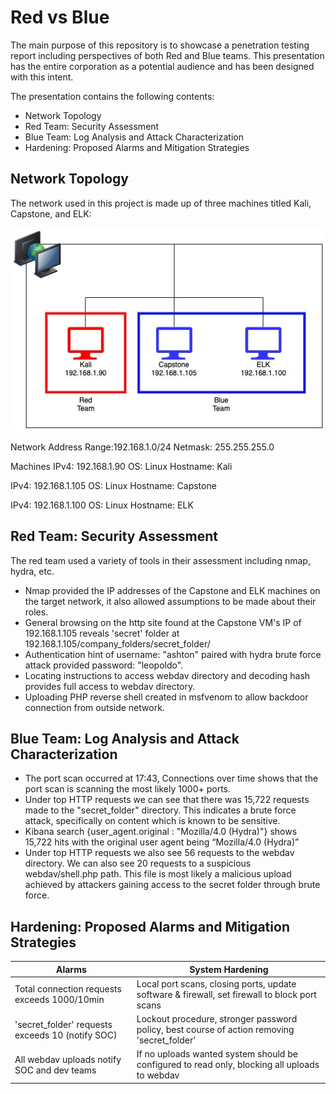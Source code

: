# Red vs Blue

The main purpose of this repository is to showcase a penetration testing report including perspectives of both Red and Blue teams. This presentation has the entire corporation as a potential audience and has been designed with this intent.

The presentation contains the following contents:
- Network Topology
- Red Team: Security Assessment
- Blue Team: Log Analysis and Attack Characterization
- Hardening: Proposed Alarms and Mitigation Strategies

## Network Topology

The network used in this project is made up of three machines titled Kali, Capstone, and ELK:

![](Red_vs_Blue_Topology.jpg)


Network Address Range:192.168.1.0/24
Netmask: 255.255.255.0

Machines
IPv4: 192.168.1.90
OS: Linux
Hostname: Kali

IPv4: 192.168.1.105
OS: Linux
Hostname: Capstone

IPv4: 192.168.1.100
OS: Linux
Hostname: ELK

## Red Team: Security Assessment 

The red team used a variety of tools in their assessment including nmap, hydra, etc.

- Nmap provided the IP addresses of the Capstone and ELK machines on the target network, it also allowed assumptions to be made about their roles.
- General browsing on the http site found at the Capstone VM's IP of 192.168.1.105 reveals 'secret' folder at 192.168.1.105/company_folders/secret_folder/
- Authentication hint of username: "ashton" paired with hydra brute force attack provided password: "leopoldo".
- Locating instructions to access webdav directory and decoding hash provides full access to webdav directory.
- Uploading PHP reverse shell created in msfvenom to allow backdoor connection from outside network.

## Blue Team: Log Analysis and Attack Characterization

- The port scan occurred at 17:43, Connections over time shows that the port scan is scanning the most likely 1000+ ports.
- Under top HTTP requests we can see that there was 15,722 requests made to the "secret_folder" directory. This indicates a brute force attack, specifically on content which is known to be sensitive.
- Kibana search {user_agent.original : "Mozilla/4.0 (Hydra)"} shows 15,722 hits with the original user agent being “Mozilla/4.0 (Hydra)”
- Under top HTTP requests we also see 56 requests to the webdav directory. We can also see 20 requests to a suspicious webdav/shell.php path. This file is most likely a malicious upload achieved by attackers gaining access to the secret folder through brute force.

## Hardening: Proposed Alarms and Mitigation Strategies

| Alarms                                          | System Hardening                                                                             |
| ------------------------------------------------| -------------------------------------------------------------------------------------------- |
| Total connection requests exceeds 1000/10min   | Local port scans, closing ports, update software & firewall, set firewall to block port scans|
| 'secret_folder' requests exceeds 10 (notify SOC)| Lockout procedure, stronger password policy, best course of action removing 'secret_folder'  |
| All webdav uploads notify SOC and dev teams     | If no uploads wanted system should be configured to read only, blocking all uploads to webdav|
